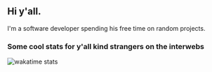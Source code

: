 ## Hi y'all.
I'm a software developer spending his free time on random projects.

### Some cool stats for y'all kind strangers on the interwebs
![wakatime stats](https://github-readme-stats.vercel.app/api/wakatime?username=teije)
